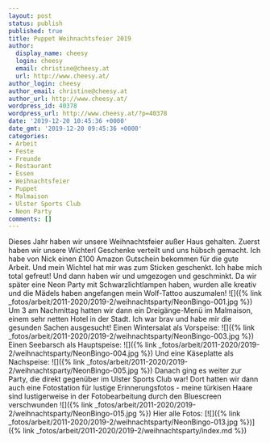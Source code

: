 ```yaml
---
layout: post
status: publish
published: true
title: Puppet Weihnachtsfeier 2019
author:
  display_name: cheesy
  login: cheesy
  email: christine@cheesy.at
  url: http://www.cheesy.at/
author_login: cheesy
author_email: christine@cheesy.at
author_url: http://www.cheesy.at/
wordpress_id: 40378
wordpress_url: http://www.cheesy.at/?p=40378
date: '2019-12-20 10:45:36 +0000'
date_gmt: '2019-12-20 09:45:36 +0000'
categories:
- Arbeit
- Feste
- Freunde
- Restaurant
- Essen
- Weihnachtsfeier
- Puppet
- Malmaison
- Ulster Sports Club
- Neon Party
comments: []
---
```

Dieses Jahr haben wir unsere Weihnachtsfeier außer Haus gehalten. Zuerst haben wir unsere Wichterl Geschenke verteilt und uns hübsch gemacht. Ich habe von Nick einen £100 Amazon Gutschein bekommen für die gute Arbeit. Und mein Wichtel hat mir was zum Sticken geschenkt. Ich habe mich total gefreut!
Und dann haben wir und umgezogen und geschminkt. Da wir später eine Neon Party mit Schwarzlichtlampen haben, wurden alle kreativ und die Mädels haben angefangen mein Wolf-Tattoo auszumalen!
![]({% link _fotos/arbeit/2011-2020/2019-2/weihnachtsparty/NeonBingo-001.jpg %})
Um 3 am Nachmittag hatten wir dann ein Dreigänge-Menü im Malmaison, einem sehr netten Hotel in der Stadt. Ich war brav und habe mir die gesunden Sachen ausgesucht!
Einen Wintersalat als Vorspeise:
 ![]({% link _fotos/arbeit/2011-2020/2019-2/weihnachtsparty/NeonBingo-003.jpg %})
Einen Seebarsch als Hauptspeise:
 ![]({% link _fotos/arbeit/2011-2020/2019-2/weihnachtsparty/NeonBingo-004.jpg %})
Und eine Käseplatte als Nachspeise:
 ![]({% link _fotos/arbeit/2011-2020/2019-2/weihnachtsparty/NeonBingo-005.jpg %})
Danach ging es weiter zur Party, die direkt gegenüber im Ulster Sports Club war! Dort hatten wir dann auch eine Fotostation für lustige Erinnerungsfotos - meine türkisen Haare sind lustigerweise in der Fotobearbeitung durch den Bluescreen verschwunden
![]({% link _fotos/arbeit/2011-2020/2019-2/weihnachtsparty/NeonBingo-015.jpg %})
Hier alle Fotos:
[![]({% link _fotos/arbeit/2011-2020/2019-2/weihnachtsparty/NeonBingo-013.jpg %})]({% link _fotos/arbeit/2011-2020/2019-2/weihnachtsparty/index.md %})
